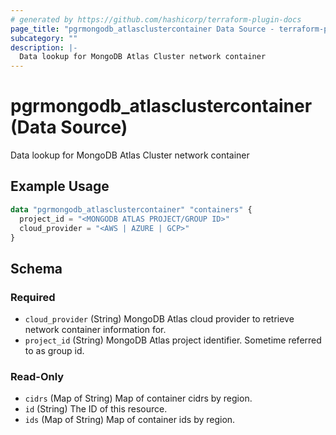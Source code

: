 ```yaml
---
# generated by https://github.com/hashicorp/terraform-plugin-docs
page_title: "pgrmongodb_atlasclustercontainer Data Source - terraform-provider-pgrmongodb"
subcategory: ""
description: |-
  Data lookup for MongoDB Atlas Cluster network container
---
```


# pgrmongodb_atlasclustercontainer (Data Source)

Data lookup for MongoDB Atlas Cluster network container

## Example Usage

```terraform
data "pgrmongodb_atlasclustercontainer" "containers" {
  project_id = "<MONGODB ATLAS PROJECT/GROUP ID>"
  cloud_provider = "<AWS | AZURE | GCP>"
}
```

<!-- schema generated by tfplugindocs -->
## Schema

### Required

- `cloud_provider` (String) MongoDB Atlas cloud provider to retrieve network container information for.
- `project_id` (String) MongoDB Atlas project identifier. Sometime referred to as group id.

### Read-Only

- `cidrs` (Map of String) Map of container cidrs by region.
- `id` (String) The ID of this resource.
- `ids` (Map of String) Map of container ids by region.

